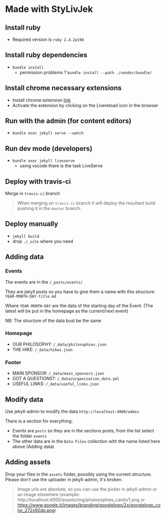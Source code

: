 # Made with StyLivJek

## Install ruby

* Required version is `ruby 2.4.2p198`

## Install ruby dependencies

* `bundle install`
  * permission problems ? `bundle install --path ./vendor/bundle/`


## Install chrome necessary extensions

* Install chrome extension [link](https://chrome.google.com/webstore/detail/livereload/jnihajbhpnppcggbcgedagnkighmdlei?hl=en)
* Activate the extension by clicking on the Livereload icon in the browser

## Run with the admin (for content editors)

* `bundle exec jekyll serve --watch`

## Run dev mode (developers)
* `bundle exec jekyll liveserve`
  * using vscode there is the task LiveServe

## Deploy with travis-ci
Merge in `travis-ci` branch

> When merging on `travis-ci` branch it will deploy the resultant build pushing it in the `master` branch.

## Deploy manually 

* `jekyll build`
* drop `./_site` where you need

## Adding data

### Events

The events are in the `/_posts/events/`

They are jekyll posts so you have to give them a name with this structure: `YEAR-MONTH-DAY-title.md`

Where `YEAR-MONTH-DAY` are the data of the starting day of the Event.
(The latest will be put in the homepage as the current/next event)

NB: The structure of the data bust be the same

### Homepage

* OUR PHILOSOPHY: `/_data/philosophies.json`
* THE HIKE: `/_data/hikes.json`

### Footer

* MAIN SPONSOR: `/_data/main_sponsors.json`
* GOT A QUESTIONS?: `/_data/organization_data.yml`
* USEFUL LINKS: `/_data/useful_links.json`

## Modify data

Use jekyll-admin to modify the data `http://localhost:4000/admin`

There is a section for everything:
* Events are `posts` so they are in the sections posts, from the list select the folder `events`
* The other data are in the `Data Files` collection with the name listed here above (Adding data)

## Adding assets 

Drop your files in the `assets` folder, possibly using the current structure. 
Please don't use the uploader in jekyll-admin, it's broken.

> Image urls are absolute, so you can use the picker in jekyll-admin or an image elsewhere
>(example: http://localhost:4000/assets/img/pholosophies_cards/1.png or https://www.google.it/images/branding/googlelogo/2x/googlelogo_color_272x92dp.png)